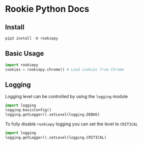 # Rookie Python Docs

## Install

```typescript
pip3 install -U rookiepy
```

## Basic Usage

```python
import rookiepy
cookies = rookiepy.chrome() # Load cookies from Chrome
```

## Logging

Logging level can be controlled by using the `logging` module

```python
import logging
logging.basicConfig()
logging.getLogger().setLevel(logging.DEBUG)
```

To fully disable `rookiepy` logging you can set the level to `CRITICAL`

```python
import logging
logging.getLogger().setLevel(logging.CRITICAL)
```
